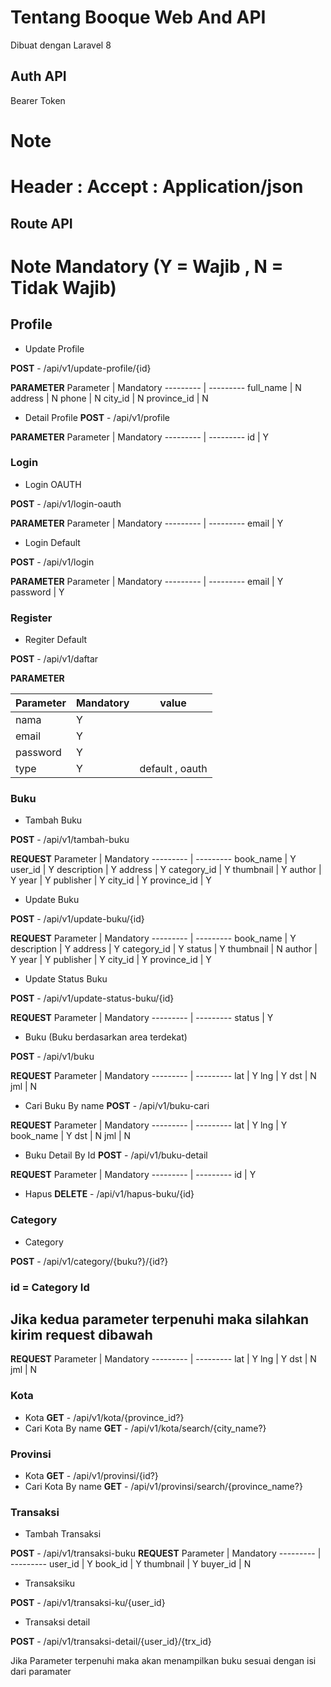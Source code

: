 # Tentang Booque Web And API
Dibuat dengan Laravel 8 

## Auth API
Bearer Token
# Note
# Header : Accept : Application/json

## Route API

# Note Mandatory (Y = Wajib , N = Tidak Wajib)

## Profile
- Update Profile 

**POST** - /api/v1/update-profile/{id}

**PARAMETER**
Parameter | Mandatory
--------- | ---------
full_name | N
address | N
phone | N
city_id | N
province_id | N

- Detail Profile
**POST** - /api/v1/profile

**PARAMETER**
Parameter | Mandatory
--------- | ---------
id | Y

### Login
- Login OAUTH

**POST** - /api/v1/login-oauth

**PARAMETER**
Parameter | Mandatory
--------- | ---------
email | Y

- Login Default

**POST** - /api/v1/login

**PARAMETER**
Parameter | Mandatory
--------- | ---------
email | Y
password | Y

### Register
- Regiter Default

**POST** - /api/v1/daftar

**PARAMETER**

Parameter | Mandatory | value
--------- | --------- | -----
nama | Y |
email | Y |
password | Y |
type | Y | default , oauth

<!-- - Register OAUTH

**POST** - /api/daftar

**PARAMETER**
Parameter | Mandatory
--------- | ---------
nama | Y
email | Y -->

### Buku

- Tambah Buku

**POST** - /api/v1/tambah-buku

**REQUEST**
Parameter | Mandatory
--------- | ---------
book_name | Y
user_id		  | Y
description | Y
address		| Y
category_id | Y
thumbnail 	| Y
author 		| Y
year 		| Y
publisher 	| Y
city_id 	| Y
province_id | Y

- Update Buku

**POST** - /api/v1/update-buku/{id}

**REQUEST**
Parameter | Mandatory
--------- | ---------
book_name | Y
description | Y
address		| Y
category_id | Y
status | Y
thumbnail 	| N
author 		| Y
year 		| Y
publisher 	| Y
city_id 	| Y
province_id | Y

- Update Status Buku

**POST** - /api/v1/update-status-buku/{id}

**REQUEST**
Parameter | Mandatory
--------- | ---------
status | Y

- Buku (Buku berdasarkan area terdekat)

**POST** - /api/v1/buku

**REQUEST**
Parameter | Mandatory
--------- | ---------
lat | Y
lng | Y
dst | N
jml | N

- Cari Buku By name
**POST** - /api/v1/buku-cari

**REQUEST**
Parameter | Mandatory
--------- | ---------
lat | Y
lng | Y
book_name | Y
dst | N
jml | N

- Buku Detail By Id
**POST** - /api/v1/buku-detail

**REQUEST**
Parameter | Mandatory
--------- | ---------
id | Y

- Hapus
**DELETE** - /api/v1/hapus-buku/{id}

### Category
- Category 

**POST** - /api/v1/category/{buku?}/{id?}
### id = Category Id
## Jika kedua parameter terpenuhi maka silahkan kirim request dibawah
**REQUEST**
Parameter | Mandatory
--------- | ---------
lat | Y
lng | Y
dst | N
jml | N

### Kota
- Kota
**GET** - /api/v1/kota/{province_id?}
- Cari Kota By name
**GET** - /api/v1/kota/search/{city_name?}

### Provinsi
- Kota
**GET** - /api/v1/provinsi/{id?}
- Cari Kota By name
**GET** - /api/v1/provinsi/search/{province_name?}

### Transaksi

- Tambah Transaksi

**POST** - /api/v1/transaksi-buku
**REQUEST**
Parameter | Mandatory
--------- | ---------
user_id | Y
book_id | Y
thumbnail | Y
buyer_id | N

- Transaksiku

**POST** - /api/v1/transaksi-ku/{user_id}

- Transaksi detail

**POST** - /api/v1/transaksi-detail/{user_id}/{trx_id}






Jika Parameter terpenuhi maka akan menampilkan buku sesuai dengan isi dari paramater